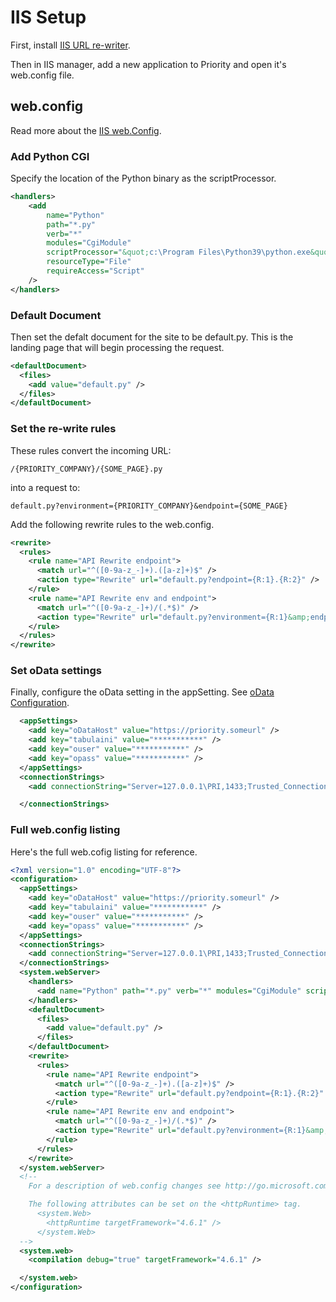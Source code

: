 # IIS Setup

First, install [IIS URL re-writer](https://www.iis.net/downloads/microsoft/url-rewrite "IIS URL re-writer").

Then in IIS manager, add a new application to Priority and open it's web.config file.

## web.config
Read more about the [IIS web.Config](http://go.microsoft.com/fwlink/?LinkId=235367 "IIS web.Config").

### Add Python CGI
Specify the location of the Python binary as the scriptProcessor.
```xml
<handlers>
    <add 
	  	name="Python" 
		path="*.py" 
		verb="*" 
		modules="CgiModule" 
		scriptProcessor="&quot;c:\Program Files\Python39\python.exe&quot; %s %s" 
		resourceType="File" 
		requireAccess="Script" 
	/>
</handlers>
```

### Default Document
Then set the defalt document for the site to be default.py. This is the landing page that will begin processing the request.
```xml
<defaultDocument>
  <files>
    <add value="default.py" />
  </files>      
</defaultDocument>
```

### Set the re-write rules
These rules convert the incoming URL:
```
/{PRIORITY_COMPANY}/{SOME_PAGE}.py
```
into a request to:
```
default.py?environment={PRIORITY_COMPANY}&endpoint={SOME_PAGE}
```

Add the following rewrite rules to the web.config.
```xml
<rewrite>
  <rules>    
    <rule name="API Rewrite endpoint">
      <match url="^([0-9a-z_-]+).([a-z]+)$" />
      <action type="Rewrite" url="default.py?endpoint={R:1}.{R:2}" />
    </rule>   
    <rule name="API Rewrite env and endpoint">
      <match url="^([0-9a-z_-]+)/(.*$)" />
      <action type="Rewrite" url="default.py?environment={R:1}&amp;endpoint={R:2}" />
    </rule>         
  </rules>
</rewrite>
```

### Set oData settings

Finally, configure the oData setting in the appSetting. See [oData Configuration](oDataConfig.md "oData Configuration").
```xml
  <appSettings>
    <add key="oDataHost" value="https://priority.someurl" />
    <add key="tabulaini" value="***********" />
    <add key="ouser" value="***********" />
    <add key="opass" value="***********" />
  </appSettings>
  <connectionStrings>
    <add connectionString="Server=127.0.0.1\PRI,1433;Trusted_Connection=Yes;MultipleActiveResultSets=true;" name="priority" />

  </connectionStrings>
```  

### Full web.config listing

Here's the full web.cofig listing for reference.
```xml
<?xml version="1.0" encoding="UTF-8"?>
<configuration>
  <appSettings>
    <add key="oDataHost" value="https://priority.someurl" />
    <add key="tabulaini" value="***********" />
    <add key="ouser" value="***********" />
    <add key="opass" value="***********" />
  </appSettings>
  <connectionStrings>
    <add connectionString="Server=127.0.0.1\PRI,1433;Trusted_Connection=Yes;MultipleActiveResultSets=true;" name="priority" />
  </connectionStrings>
  <system.webServer>
    <handlers>
      <add name="Python" path="*.py" verb="*" modules="CgiModule" scriptProcessor="&quot;c:\Program Files\Python39\python.exe&quot; %s %s" resourceType="File" requireAccess="Script" />
    </handlers>
    <defaultDocument>
      <files>
        <add value="default.py" />
      </files>      
    </defaultDocument>
    <rewrite>
      <rules>    
        <rule name="API Rewrite endpoint">
          <match url="^([0-9a-z_-]+).([a-z]+)$" />
          <action type="Rewrite" url="default.py?endpoint={R:1}.{R:2}" />
        </rule>   
        <rule name="API Rewrite env and endpoint">
          <match url="^([0-9a-z_-]+)/(.*$)" />
          <action type="Rewrite" url="default.py?environment={R:1}&amp;endpoint={R:2}" />
        </rule>         
      </rules>
    </rewrite>
  </system.webServer>
  <!--
    For a description of web.config changes see http://go.microsoft.com/fwlink/?LinkId=235367.

    The following attributes can be set on the <httpRuntime> tag.
      <system.Web>
        <httpRuntime targetFramework="4.6.1" />
      </system.Web>
  -->
  <system.web>    
    <compilation debug="true" targetFramework="4.6.1" />

  </system.web>
</configuration>

```